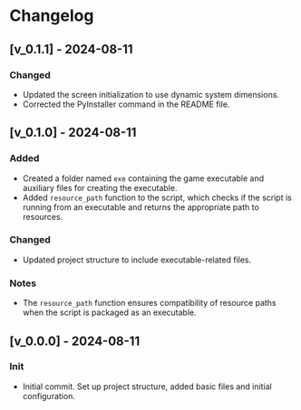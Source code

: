 # Changelog

## [v_0.1.1] - 2024-08-11
### Changed
- Updated the screen initialization to use dynamic system dimensions.
- Corrected the PyInstaller command in the README file.

## [v_0.1.0] - 2024-08-11
### Added
- Created a folder named `exe` containing the game executable and auxiliary files for creating the executable.
- Added `resource_path` function to the script, which checks if the script is running from an executable and returns the appropriate path to resources.

### Changed
- Updated project structure to include executable-related files.

### Notes
- The `resource_path` function ensures compatibility of resource paths when the script is packaged as an executable.

## [v_0.0.0] - 2024-08-11
### Init
- Initial commit. Set up project structure, added basic files and initial configuration.